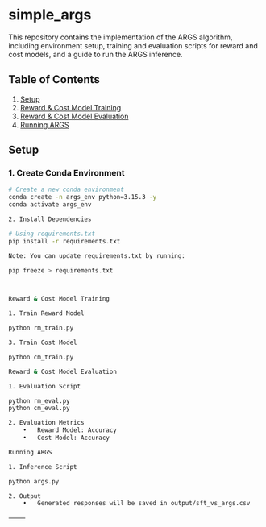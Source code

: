 # simple_args

This repository contains the implementation of the ARGS algorithm, including environment setup, training and evaluation scripts for reward and cost models, and a guide to run the ARGS inference.

## Table of Contents

1. [Setup](#setup)
2. [Reward & Cost Model Training](#reward--cost-model-training)
3. [Reward & Cost Model Evaluation](#reward--cost-model-evaluation)
4. [Running ARGS](#running-args)

## Setup

### 1. Create Conda Environment

```bash
# Create a new conda environment
conda create -n args_env python=3.15.3 -y
conda activate args_env

2. Install Dependencies

# Using requirements.txt
pip install -r requirements.txt

Note: You can update requirements.txt by running:

pip freeze > requirements.txt



Reward & Cost Model Training

1. Train Reward Model

python rm_train.py 

3. Train Cost Model

python cm_train.py

Reward & Cost Model Evaluation

1. Evaluation Script

python rm_eval.py
python cm_eval.py

2. Evaluation Metrics
	•	Reward Model: Accuracy
	•	Cost Model: Accuracy

Running ARGS

1. Inference Script

python args.py

2. Output
	•	Generated responses will be saved in output/sft_vs_args.csv

⸻


